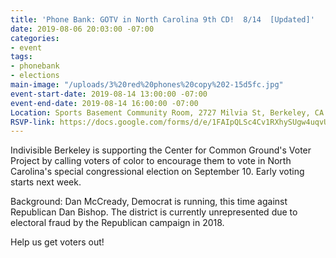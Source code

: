 ```yaml
---
title: 'Phone Bank: GOTV in North Carolina 9th CD!  8/14  [Updated]'
date: 2019-08-06 20:03:00 -07:00
categories:
- event
tags:
- phonebank
- elections
main-image: "/uploads/3%20red%20phones%20copy%202-15d5fc.jpg"
event-start-date: 2019-08-14 13:00:00 -07:00
event-end-date: 2019-08-14 16:00:00 -07:00
Location: Sports Basement Community Room, 2727 Milvia St, Berkeley, CA
RSVP-link: https://docs.google.com/forms/d/e/1FAIpQLSc4Cv1RXhySUgw4uqvUUlwTE39LhzNrQAFGLbv3l8pK2HCyLA/viewform
---
```


Indivisible Berkeley is supporting the Center for Common Ground's Voter Project by calling voters of color to encourage them to vote in North Carolina's special congressional election on September 10.  Early voting starts next week.

Background: Dan McCready, Democrat is running, this time against Republican Dan Bishop.  The district is currently unrepresented due to electoral fraud by the Republican campaign in 2018. 
 
Help us get voters out!